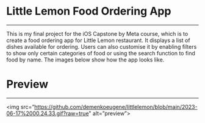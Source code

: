 # Little Lemon Food Ordering App
---

This is my final project for the iOS Capstone by Meta course, which is to create a food ordering app for Little Lemon restaurant. 
It displays a list of dishes available for ordering. Users can also customise it by enabling filters to show only certain categories 
of food or using the search function to find food by name. The images below show how the app looks like.

# Preview
---

<img src=”https://github.com/demenkoeugene/littlelemon/blob/main/2023-06-17%2000.24.33.gif?raw=true" alt=”preview”>
